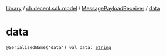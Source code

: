 [library](../../index.md) / [ch.decent.sdk.model](../index.md) / [MessagePayloadReceiver](index.md) / [data](./data.md)

# data

`@SerializedName("data") val data: `[`String`](https://kotlinlang.org/api/latest/jvm/stdlib/kotlin/-string/index.html)